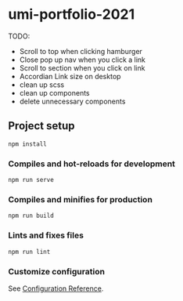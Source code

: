 # umi-portfolio-2021
TODO:
* Scroll to top when clicking hamburger
* Close pop up nav when you click a link
* Scroll to section when you click on link
* Accordian Link size on desktop
* clean up scss
* clean up components
* delete unnecessary components

## Project setup
```
npm install
```

### Compiles and hot-reloads for development
```
npm run serve
```

### Compiles and minifies for production
```
npm run build
```

### Lints and fixes files
```
npm run lint
```

### Customize configuration
See [Configuration Reference](https://cli.vuejs.org/config/).
